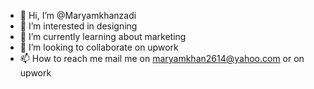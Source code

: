 - 👋 Hi, I’m @Maryamkhanzadi
- 👀 I’m interested in designing 
- 🌱 I’m currently learning about marketing 
- 💞️ I’m looking to collaborate on upwork
- 📫 How to reach me mail me on maryamkhan2614@yahoo.com or on upwork 

<!---
Maryamkhanzadi/Maryamkhanzadi is a ✨ special ✨ repository because its `README.md` (this file) appears on your GitHub profile.
You can click the Preview link to take a look at your changes.
---> 
